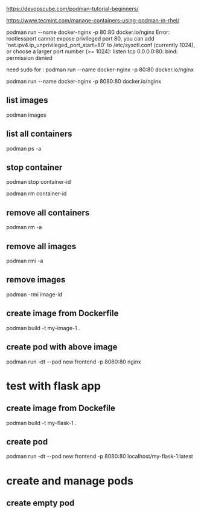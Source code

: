 https://devopscube.com/podman-tutorial-beginners/

https://www.tecmint.com/manage-containers-using-podman-in-rhel/


podman run --name docker-nginx -p 80:80 docker.io/nginx
Error: rootlessport cannot expose privileged port 80, you can add 'net.ipv4.ip_unprivileged_port_start=80' to /etc/sysctl.conf (currently 1024), or choose a larger port number (>= 1024): listen tcp 0.0.0.0:80: bind: permission denied

need sudo for : podman run --name docker-nginx -p 80:80 docker.io/nginx

podman  run --name docker-nginx -p 8080:80 docker.io/nginx

## list images

podman images

## list all containers

podman ps -a

## stop container

podman stop container-id

podman rm container-id

## remove all containers

podman rm -a

## remove all images

podman rmi -a

## remove images

podman -rmi image-id

## create image from Dockerfile

podman build -t my-image-1 .

## create pod with above image

podman run -dt --pod new:frontend -p 8080:80 nginx

# test with flask app

## create image from Dockefile

podman build -t my-flask-1 .

## create pod

podman run -dt --pod new:frontend -p 8080:80 localhost/my-flask-1:latest


# create and manage pods

## create empty pod



